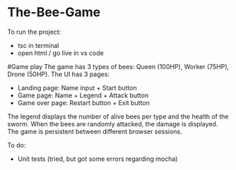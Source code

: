 # The-Bee-Game

To run the project:
- tsc in terminal
- open html / go live in vs code

#Game play
The game has 3 types of bees: Queen (100HP), Worker (75HP), Drone (50HP).
The UI has 3 pages: 
- Landing page: Name input + Start button
- Game page: Name + Legend + Attack button
- Game over page: Restart button + Exit button

The legend displays the number of alive bees per type and the health of the sworm.
When the bees are randomly attacked, the damage is displayed.
The game is persistent between different browser sessions.

To do:
- Unit tests (tried, but got some errors regarding mocha)
